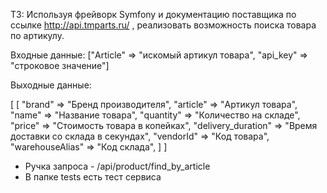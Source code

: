 ТЗ:
Используя фрейворк Symfony и документацию поставщика по ссылке http://api.tmparts.ru/ , реализовать возможность поиска товара по артикулу.

Входные данные: ["Article" => "искомый артикул товара", "api_key" => "строковое значение"]

Выходные данные:

[
[
"brand" => "Бренд производителя",
"article" => "Артикул товара",
"name" => "Название товара",
"quantity" => "Количество на складе",
"price" => "Стоимость товара в копейках",
"delivery_duration" => "Время доставки со склада в секундах",
"vendorId" => "Код товара",
"warehouseAlias" => "Код склада",
]
]


* Ручка запроса - /api/product/find_by_article
* В папке tests есть тест сервиса
